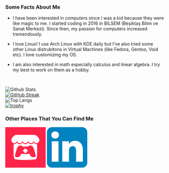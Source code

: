 ### **Some Facts About Me**

- I have been interested in computers since I was a kid because they were like magic to me. I started coding in 2016 in BILSEM (Beşiktaş Bilim ve Sanat Merkezi). Since then, my passion for computers increased tremendously.

- I love Linux! I use Arch Linux with KDE daily but I've also tried some other Linux distrubitons in Virtual Machines (like Fedora, Gentoo, Void etc). I love customizing my OS.

- I am also interested in math especially calculus and linear algebra. I try my best to work on them as a hobby. 

<br>

![Github Stats](https://github-readme-stats.vercel.app/api?username=DolphyWind&show_icons=true&theme=tokyonight)  
[![GitHub Streak](https://streak-stats.demolab.com?user=DolphyWind&theme=tokyonight&border_radius=5&date_format=M%20j%5B%2C%20Y%5D)](https://git.io/streak-stats)  
![Top Langs](https://github-readme-stats.vercel.app/api/top-langs/?username=DolphyWind&hide=Makefile&langs_count=6&layout=compact&theme=tokyonight)  
[![trophy](https://github-profile-trophy.vercel.app/?username=DolphyWind&theme=algolia)](https://github.com/ryo-ma/github-profile-trophy)
<br>

### **Other Places That You Can Find Me**
[![itch.io](itch.png)](https://dolphywind.itch.io/)
[![linkedin.com](linkedin.png)](https://www.linkedin.com/in/yunus-emre-ayd%C4%B1n-456321253/)
